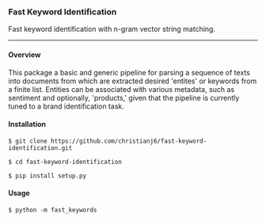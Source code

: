 ### Fast Keyword Identification
Fast keyword identification with n-gram vector string matching.
***

#### Overview
This package a basic and generic pipeline for parsing a sequence of
texts into documents from which are extracted desired 'entites' or
keywords from a finite list. Entities can be associated with various
metadata, such as sentiment and optionally, 'products,' given that the
pipeline is currently tuned to a brand identification task.

#### Installation
```$ git clone https://github.com/christianj6/fast-keyword-identification.git```

```$ cd fast-keyword-identification```

```$ pip install setup.py```

#### Usage
```$ python -m fast_keywords```
